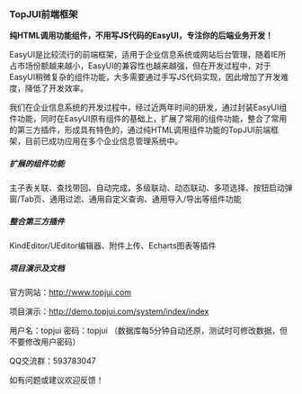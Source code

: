 ### TopJUI前端框架
**纯HTML调用功能组件，不用写JS代码的EasyUI，专注你的后端业务开发！**

EasyUI是比较流行的前端框架，适用于企业信息系统或网站后台管理，随着IE所占市场份额越来越小，EasyUI的兼容性也越来越强，但在开发过程中，对于EasyUI稍微复杂的组件功能，大多需要通过手写JS代码实现，因此增加了开发难度，降低了开发效率。

我们在企业信息系统的开发过程中，经过近两年时间的研发，通过封装EasyUI组件功能，同时在EasyUI原有组件的基础上，扩展了常用的组件功能，整合了常用的第三方插件，形成具有特色的，通过纯HTML调用组件功能的TopJUI前端框架，目前已成功应用在多个企业信息管理系统中。

##### 扩展的组件功能
主子表关联、查找带回、自动完成，多级联动、动态联动、多项选择、按钮启动弹窗/Tab页、通用过滤、通用自定义查询、通用导入/导出等组件功能

##### 整合第三方插件
KindEditor/UEditor编辑器、附件上传、Echarts图表等插件

##### 项目演示及文档

官方网站：http://www.topjui.com

项目演示：http://demo.topjui.com/system/index/index

用户名：topjui 密码：topjui （数据库每5分钟自动还原，测试时可修改数据，但不要修改用户密码）

QQ交流群：593783047

如有问题或建议欢迎反馈！